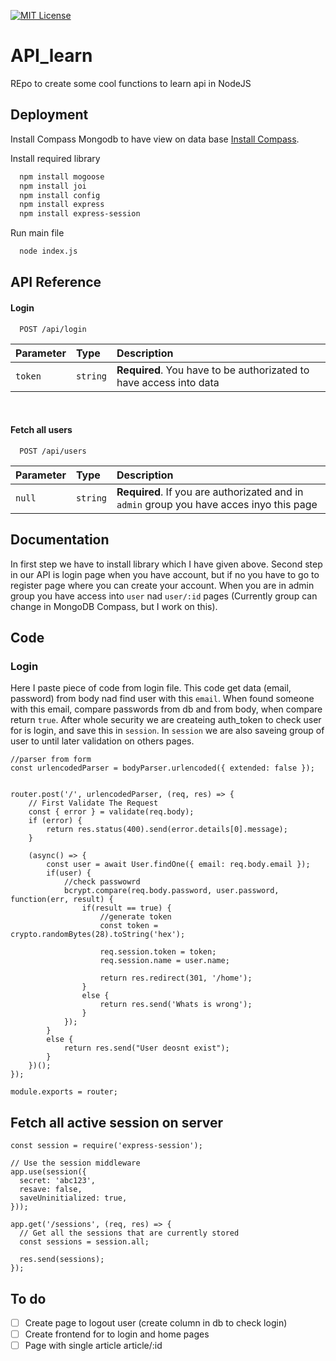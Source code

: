 [![MIT License](https://img.shields.io/badge/License-MIT-green.svg)](https://choosealicense.com/licenses/mit/)

# API_learn

REpo to create some cool functions to learn api in NodeJS


## Deployment

Install Compass Mongodb to have view on data base
[Install Compass](https://www.mongodb.com/try/download/compass).

Install required library

```bash
  npm install mogoose
  npm install joi
  npm install config
  npm install express
  npm install express-session
```

Run main file
```bash
  node index.js
```
## API Reference

#### Login 

```
  POST /api/login
```

| Parameter | Type     | Description                |
| :-------- | :------- | :------------------------- |
| `token`   | `string` | **Required**. You have to be authorizated to have access into data |

</br>


#### Fetch all users

```
  POST /api/users
```

| Parameter | Type     | Description                       |
| :-------- | :------- | :-------------------------------- |
| `null`    | `string` | **Required**. If you are authorizated and in `admin` group you have acces inyo this page |



## Documentation
In first step we have to install library which I have given above.
Second step in our API is login page when you have account, but if no you have to go to register page where you can create your account.
When you are in admin group you have access into `user` nad `user/:id` pages (Currently group can change in MongoDB Compass, but I work on this).


## Code

### Login

Here I paste piece of code from login file. This code get data (email, password) from body nad find user with this `email`.
When found someone with this email, compare passwords from db and from body, when compare return `true`.
After whole security we are createing auth_token to check user for is login, and save this in `session`.
In `session` we are also saveing group of user to until later validation on others pages.

```node
//parser from form
const urlencodedParser = bodyParser.urlencoded({ extended: false });


router.post('/', urlencodedParser, (req, res) => {
    // First Validate The Request
    const { error } = validate(req.body);
    if (error) {
        return res.status(400).send(error.details[0].message);
    }

    (async() => {
        const user = await User.findOne({ email: req.body.email });
        if(user) {
            //check passwowrd
            bcrypt.compare(req.body.password, user.password, function(err, result) {
                if(result == true) {
                    //generate token
                    const token = crypto.randomBytes(28).toString('hex');
    
                    req.session.token = token;
                    req.session.name = user.name;
    
                    return res.redirect(301, '/home');
                }
                else {
                    return res.send('Whats is wrong');
                }
            });
        }
        else {
            return res.send("User deosnt exist");
        }
    })();
});

module.exports = router;
```

## Fetch all active session on server
```node
const session = require('express-session');

// Use the session middleware
app.use(session({
  secret: 'abc123',
  resave: false,
  saveUninitialized: true,
}));

app.get('/sessions', (req, res) => {
  // Get all the sessions that are currently stored
  const sessions = session.all;

  res.send(sessions);
});
```

## To do
- [ ] Create page to logout user (create column in db to check login)
- [ ] Create frontend for to login and home pages
- [ ] Page with single article article/:id
